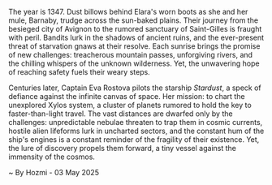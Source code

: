 
The year is 1347.  Dust billows behind Elara's worn boots as she and her mule, Barnaby, trudge across the sun-baked plains.  Their journey from the besieged city of Avignon to the rumored sanctuary of Saint-Gilles is fraught with peril.  Bandits lurk in the shadows of ancient ruins, and the ever-present threat of starvation gnaws at their resolve.  Each sunrise brings the promise of new challenges: treacherous mountain passes, unforgiving rivers, and the chilling whispers of the unknown wilderness. Yet, the unwavering hope of reaching safety fuels their weary steps.

Centuries later, Captain Eva Rostova pilots the starship *Stardust*, a speck of defiance against the infinite canvas of space.  Her mission: to chart the unexplored Xylos system, a cluster of planets rumored to hold the key to faster-than-light travel.  The vast distances are dwarfed only by the challenges: unpredictable nebulae threaten to trap them in cosmic currents, hostile alien lifeforms lurk in uncharted sectors, and the constant hum of the ship's engines is a constant reminder of the fragility of their existence. Yet, the lure of discovery propels them forward, a tiny vessel against the immensity of the cosmos.

~ By Hozmi - 03 May 2025
